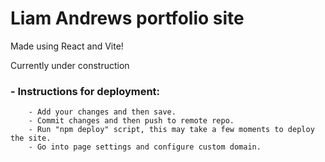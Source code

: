 # Liam Andrews portfolio site

Made using React and Vite!

Currently under construction


### - Instructions for deployment:
```
    - Add your changes and then save.
    - Commit changes and then push to remote repo.
    - Run "npm deploy" script, this may take a few moments to deploy the site.
    - Go into page settings and configure custom domain.
```
